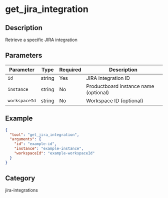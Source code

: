 # get_jira_integration

## Description

Retrieve a specific JIRA integration

## Parameters

| Parameter     | Type   | Required | Description                           |
| ------------- | ------ | -------- | ------------------------------------- |
| `id`          | string | Yes      | JIRA integration ID                   |
| `instance`    | string | No       | Productboard instance name (optional) |
| `workspaceId` | string | No       | Workspace ID (optional)               |

## Example

```json
{
  "tool": "get_jira_integration",
  "arguments": {
    "id": "example-id",
    "instance": "example-instance",
    "workspaceId": "example-workspaceId"
  }
}
```

## Category

jira-integrations
